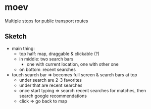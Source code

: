 # moev
Multiple stops for public transport routes



## Sketch

- main thing:
  - top half: map, draggable & clickable (?)
  - in middle: two search bars
    - one with current location, one with other one
  - on bottom: recent searches
- touch search bar => becomes full screen & search bars at top
  - under search are 2-3 favorites
  - under that are recent searches
  - once start typing => search recent searches for matches, then search google recommendations
  - click => go back to map